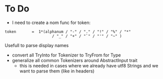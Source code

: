 # To Do
* I need to create a nom func for token:
```
token       =  1*(alphanum / "-" / "." / "!" / "%" / "*"
                     / "_" / "+" / "`" / "'" / "~" )
```
Usefull to parse display names
* convert all TryInto for Tokenizer to TryFrom<Tokenizer> for Type
* generalize all common Tokenizers around AbstractInput trait
  * this is needed in cases where we already have utf8 Strings and we want to parse them (like in headers)
